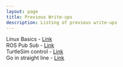 ```yaml
---
layout: page
title: Previous Write-ups
description: Listing of previous write-ups
---
```


Linux Basics - [Link](https://liberating-dash-9ac.notion.site/Activity-1-Linux-f1f1cfd3790049989b953fdde5cefe87) <br>
ROS Pub Sub - [Link](https://liberating-dash-9ac.notion.site/Activity-4-ROS-Basics-Publishers-and-Subscribers-35d6ffd4be08446f8ef76e0773098d65) <br>
TurtleSim control - [Link](https://liberating-dash-9ac.notion.site/Activity-5-Control-a-Robot-Turtlesim-aca3b6d7d0914055a15bc6eed7e6ede8) <br>
Go in straight line - [Link](https://liberating-dash-9ac.notion.site/Activity-6-Goto-goal-in-Straight-line-Unity-Sim-ef8720744bec4b3885013150ca1dd78e)